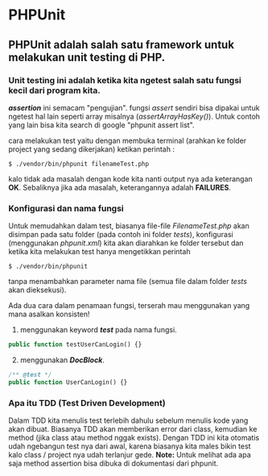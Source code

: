 # PHPUnit
## PHPUnit adalah salah satu framework untuk melakukan unit testing di PHP.
### Unit testing ini adalah ketika kita ngetest salah satu fungsi kecil dari program kita.

**_assertion_** ini semacam "pengujian".
fungsi _assert_ sendiri bisa dipakai untuk ngetest hal lain seperti array misalnya (_assertArrayHasKey()_).
Untuk contoh yang lain bisa kita search di google "phpunit assert list".

cara melakukan test yaitu dengan membuka terminal (arahkan ke folder project yang sedang dikerjakan)
ketikan perintah :
```
$ ./vendor/bin/phpunit filenameTest.php
```
kalo tidak ada masalah dengan kode kita nanti output nya ada keterangan **OK**. Sebaliknya jika ada masalah, keterangannya adalah **FAILURES**.

### Konfigurasi dan nama fungsi
Untuk memudahkan dalam test, biasanya file-file _FilenameTest.php_ akan disimpan pada satu folder (pada contoh ini folder _tests_), konfigurasi (menggunakan _phpunit.xml_) kita akan diarahkan ke folder tersebut dan ketika kita melakukan test hanya mengetikkan perintah
```
$ ./vendor/bin/phpunit
```
tanpa menambahkan parameter nama file (semua file dalam folder _tests_ akan dieksekusi).

Ada dua cara dalam penamaan fungsi, terserah mau menggunakan yang mana asalkan konsisten!
1. menggunakan keyword **_test_** pada nama fungsi.
```php
public function testUserCanLogin() {}
```
2. menggunakan **_DocBlock_**.
```php
/** @test */
public function UserCanLogin() {}
```

### Apa itu TDD (Test Driven Development)
Dalam TDD kita menulis test terlebih dahulu sebelum menulis kode yang akan dibuat.
Biasanya TDD akan memberikan error dari class, kemudian ke method (jika class atau method nggak exists).
Dengan TDD ini kita otomatis udah ngebangun test nya dari awal, karena biasanya kita males bikin test kalo class / project nya udah terlanjur gede.
**Note:** Untuk melihat ada apa saja method assertion bisa dibuka di dokumentasi dari phpunit.
